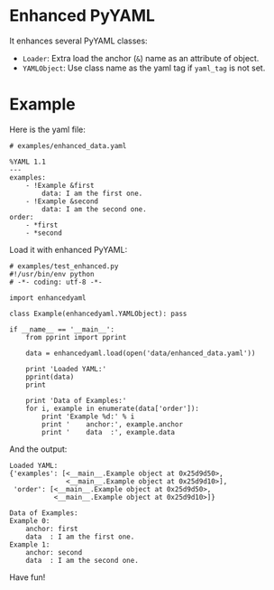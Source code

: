 # Enhanced PyYAML

It enhances several PyYAML classes:

* `Loader`: Extra load the anchor (`&`) name as an attribute of object. 
* `YAMLObject`: Use class name as the yaml tag if `yaml_tag` is not set.

# Example

Here is the yaml file:

    # examples/enhanced_data.yaml

    %YAML 1.1
    ---
    examples:
        - !Example &first
            data: I am the first one.
        - !Example &second
            data: I am the second one.
    order:
        - *first
        - *second

Load it with enhanced PyYAML:

    # examples/test_enhanced.py
    #!/usr/bin/env python
    # -*- coding: utf-8 -*-

    import enhancedyaml

    class Example(enhancedyaml.YAMLObject): pass

    if __name__ == '__main__':
        from pprint import pprint

        data = enhancedyaml.load(open('data/enhanced_data.yaml'))

        print 'Loaded YAML:'
        pprint(data)
        print

        print 'Data of Examples:'
        for i, example in enumerate(data['order']):
            print 'Example %d:' % i
            print '    anchor:', example.anchor
            print '    data  :', example.data

And the output:

    Loaded YAML:
    {'examples': [<__main__.Example object at 0x25d9d50>,
                  <__main__.Example object at 0x25d9d10>],
     'order': [<__main__.Example object at 0x25d9d50>,
               <__main__.Example object at 0x25d9d10>]}

    Data of Examples:
    Example 0:
        anchor: first
        data  : I am the first one.
    Example 1:
        anchor: second
        data  : I am the second one.

Have fun!
